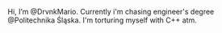 Hi, I’m @DrvnkMario.
Currently i'm chasing engineer's degree @Politechnika Śląska.
I'm torturing myself with C++ atm.




